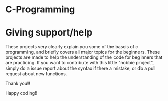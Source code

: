 # C-Programming

# Giving support/help

These projects very clearly explain you some of the bascis of c programming, and briefly covers all major topics for the beginners. These projects are made to help the understanding of the code for beginners that are practicing. If you want to contribute with this little "hobbie project", simply do a issue report about the syntax if there a mistake, or do a pull request about new functions.

Thank you!!

Happy coding!!
